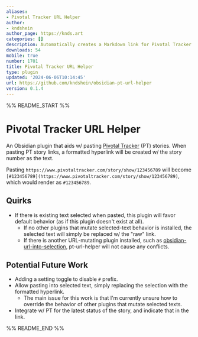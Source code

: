 ```yaml
---
aliases:
- Pivotal Tracker URL Helper
author:
- kndshein
author_page: https://knds.art
categories: []
description: Automatically creates a Markdown link for Pivotal Tracker stories.
downloads: 54
mobile: true
number: 1701
title: Pivotal Tracker URL Helper
type: plugin
updated: '2024-06-06T10:14:45'
url: https://github.com/kndshein/obsidian-pt-url-helper
version: 0.1.4
---
```


%% README_START %%

# Pivotal Tracker URL Helper

An Obsidian plugin that aids w/ pasting [Pivotal Tracker](https://www.pivotaltracker.com) (PT) stories. When pasting PT story links, a formatted hyperlink will be created w/ the story number as the text.

Pasting `https://www.pivotaltracker.com/story/show/123456789` will become `[#123456789](https://www.pivotaltracker.com/story/show/123456789)`, which would render as `#123456789`.

## Quirks

-   If there is existing text selected when pasted, this plugin will favor default behavior (as if this plugin doesn't exist at all).
    -   If no other plugins that mutate selected-text behavior is installed, the selected text will simply be replaced w/ the "raw" link.
    -   If there is another URL-mutating plugin installed, such as [obsidian-url-into-selection](https://github.com/denolehov/obsidian-url-into-selection), pt-url-helper will not cause any conflicts.

## Potential Future Work

-   Adding a setting toggle to disable `#` prefix.
-   Allow pasting into selected text, simply replacing the selection with the formatted hyperlink.
    -   The main issue for this work is that I'm currently unsure how to override the behavior of other plugins that mutate selected texts.
-   Integrate w/ PT for the latest status of the story, and indicate that in the link.


%% README_END %%